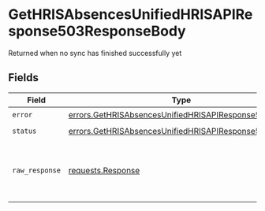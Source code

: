# GetHRISAbsencesUnifiedHRISAPIResponse503ResponseBody

Returned when no sync has finished successfully yet


## Fields

| Field                                                                                                                          | Type                                                                                                                           | Required                                                                                                                       | Description                                                                                                                    |
| ------------------------------------------------------------------------------------------------------------------------------ | ------------------------------------------------------------------------------------------------------------------------------ | ------------------------------------------------------------------------------------------------------------------------------ | ------------------------------------------------------------------------------------------------------------------------------ |
| `error`                                                                                                                        | [errors.GetHRISAbsencesUnifiedHRISAPIResponse503Error](../../models/errors/gethrisabsencesunifiedhrisapiresponse503error.md)   | :heavy_check_mark:                                                                                                             | N/A                                                                                                                            |
| `status`                                                                                                                       | [errors.GetHRISAbsencesUnifiedHRISAPIResponse503Status](../../models/errors/gethrisabsencesunifiedhrisapiresponse503status.md) | :heavy_check_mark:                                                                                                             | N/A                                                                                                                            |
| `raw_response`                                                                                                                 | [requests.Response](https://requests.readthedocs.io/en/latest/api/#requests.Response)                                          | :heavy_minus_sign:                                                                                                             | Raw HTTP response; suitable for custom response parsing                                                                        |